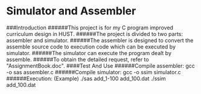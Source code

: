 # Simulator and Assembler
###Introduction
######This project is for my C program improved curriculum design in HUST.
######The project is divided to two parts: assembler and simulator.
######The assembler is designed to convert the assemble source code to execution code which can be executed by simulator.
######The simulator can execute the program dealt by assemble.
######To obtain the detailed request, refer to "AssignmentBook.doc".
####Test And Use
######Compile assembler:
gcc -o sas assembler.c
######Compile simulator:
gcc -o ssim simulator.c
######Execution:
(Example)
./sas add_1-100 add_100.dat
./ssim add_100.dat

